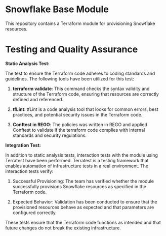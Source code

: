 # Snowflake Base Module
This repository contains a Terraform module for provisioning Snowflake resources.

# Testing and Quality Assurance

**Static Analysis Test:**

The test to ensure the Terraform code adheres to coding standards and guidelines. The following tools have been utilized for this test:

1. **terraform validate**: This command checks the syntax validity and structure of the Terraform code, ensuring that resources are correctly defined and referenced.

2. **tfLint**: tfLint is a code analysis tool that looks for common errors, best practices, and potential security issues in the Terraform code.

3. **Conftest in REGO**: The policies was written in REGO and applied Conftest to validate if the terraform code complies with internal standards and security regulations.


**Integration Test:**

In addition to static analysis tests, interaction tests with the module using Terratest have been performed. Terratest is a testing framework that enables automation of infrastructure tests in a real environment. The interaction tests verify:

1. Successful Provisioning: The team has verified whether the module successfully provisions Snowflake resources as specified in the Terraform code.

2. Expected Behavior: Validation has been conducted to ensure that the provisioned resources behave as expected and that parameters are configured correctly.

These tests ensure that the Terraform code functions as intended and that future changes do not break the existing infrastructure.